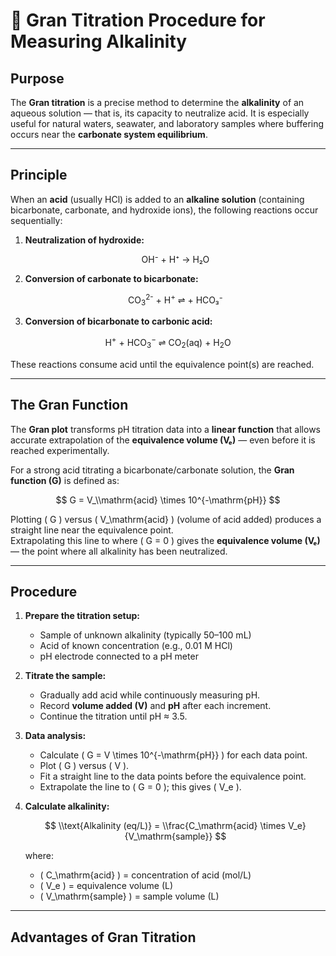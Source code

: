 <script src="https://polyfill.io/v3/polyfill.min.js?features=es6"></script>
<script id="MathJax-script" async
  src="https://cdn.jsdelivr.net/npm/mathjax@3/es5/tex-mml-chtml.js"></script>

# 🧪 Gran Titration Procedure for Measuring Alkalinity

## **Purpose**
The **Gran titration** is a precise method to determine the **alkalinity** of an aqueous solution — that is, its capacity to neutralize acid. It is especially useful for natural waters, seawater, and laboratory samples where buffering occurs near the **carbonate system equilibrium**.

---

## **Principle**

When an **acid** (usually HCl) is added to an **alkaline solution** (containing bicarbonate, carbonate, and hydroxide ions), the following reactions occur sequentially:

1. **Neutralization of hydroxide:**
   
   <p align="center">OH⁻ + H⁺ → H₂O</p>


2. **Conversion of carbonate to bicarbonate:**

   
   <p align="center">CO<sub>3</sub><sup>2-</sup> + H<sup>+</sup>  ⇌  + HCO₃⁻</p>


3. **Conversion of bicarbonate to carbonic acid:**

  <p align="center">  H<sup>+</sup> + HCO<sub>3</sub><sup>−</sup> ⇌ CO<sub>2</sub>(aq) + H<sub>2</sub>O</p>


These reactions consume acid until the equivalence point(s) are reached.

---

## **The Gran Function**

The **Gran plot** transforms pH titration data into a **linear function** that allows accurate extrapolation of the **equivalence volume (Vₑ)** — even before it is reached experimentally.

For a strong acid titrating a bicarbonate/carbonate solution, the **Gran function (G)** is defined as:

$$
G = V_\\mathrm{acid} \times 10^{-\mathrm{pH}}
$$

Plotting \( G \) versus \( V_\mathrm{acid} \) (volume of acid added) produces a straight line near the equivalence point.  
Extrapolating this line to where \( G = 0 \) gives the **equivalence volume (Vₑ)** — the point where all alkalinity has been neutralized.

---

## **Procedure**

1. **Prepare the titration setup:**
   - Sample of unknown alkalinity (typically 50–100 mL)
   - Acid of known concentration (e.g., 0.01 M HCl)
   - pH electrode connected to a pH meter

2. **Titrate the sample:**
   - Gradually add acid while continuously measuring pH.
   - Record **volume added (V)** and **pH** after each increment.
   - Continue the titration until pH ≈ 3.5.

3. **Data analysis:**
   - Calculate \( G = V \times 10^{-\mathrm{pH}} \) for each data point.
   - Plot \( G \) versus \( V \).
   - Fit a straight line to the data points before the equivalence point.
   - Extrapolate the line to \( G = 0 \); this gives \( V_e \).

4. **Calculate alkalinity:**

   $$
   \\text{Alkalinity (eq/L)} = \\frac{C_\mathrm{acid} \times V_e}{V_\mathrm{sample}}
   $$

   where:
   - \( C_\mathrm{acid} \) = concentration of acid (mol/L)  
   - \( V_e \) = equivalence volume (L)  
   - \( V_\mathrm{sample} \) = sample volume (L)

---

## **Advantages of Gran Titration**
